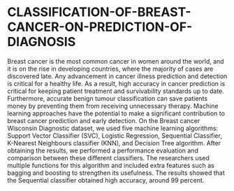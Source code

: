 # CLASSIFICATION-OF-BREAST-CANCER-ON-PREDICTION-OF-DIAGNOSIS
  Breast cancer is the most common cancer in women around the world, and it is on the rise in
  developing countries, where the majority of cases are discovered late. Any advancement in
  cancer illness prediction and detection is critical for a healthy life. As a result, high accuracy
  in cancer prediction is critical for keeping patient treatment and survivability standards up to
  date. Furthermore, accurate benign tumour classification can save patients money by
  preventing them from receiving unnecessary therapy. Machine learning approaches have the
  potential to make a significant contribution to breast cancer prediction and early detection.
  On the Breast cancer Wisconsin Diagnostic dataset, we used five machine learning
  algorithms: Support Vector Classifier (SVC), Logistic Regression, Sequential Classifier,
  K-Nearest Neighbours classifier (KNN), and Decision Tree algorithm. After obtaining the
  results, we performed a performance evaluation and comparison between these different
  classifiers. The researchers used multiple functions for this algorithm and included extra
  features such as bagging and boosting to strengthen its usefulness. The results showed that
  the Sequential classifier obtained high accuracy, around 99 percent.
